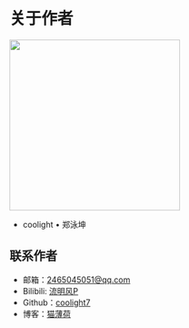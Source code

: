 # 关于作者
<img src="/images/coolight_s.jpg" width="300" height="300">

- coolight • 郑泳坤

## 联系作者
- 邮箱：2465045051@qq.com
- Bilibili: [流明风P](https://space.bilibili.com/93784977)
- Github：[coolight7](https://github.com/coolight7)
- 博客：[猫薄荷](https://blog.coolight.cool/)